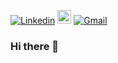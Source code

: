 [![Linkedin](https://img.shields.io/badge/-LinkedIn-blue?style=flat&logo=Linkedin&logoColor=white)](https://www.linkedin.com/in/larissanrocha/)
[<img src="https://img.shields.io/github/followers/hpzynha?label=follow&style=social" height="22" title="Follow me" />](https://github.com/hpzynha) 
[![Gmail](https://img.shields.io/badge/-Gmail-c14438?style=flat&logo=Gmail&logoColor=white)](mailto:larissa.nogueira.rocha@gmail.com)

### Hi there 👋




<!--
**hpzynha/hpzynha** is a ✨ _special_ ✨ repository because its `README.md` (this file) appears on your GitHub profile.

Here are some ideas to get you started:

- 🔭 I’m currently working on ...blue
- 🌱 I’m currently learning ...
- 👯 I’m looking to collaborate on ...
- 🤔 I’m looking for help with ...
- 💬 Ask me about ...
- 📫 How to reach me: ...
- 😄 Pronouns: ...
- ⚡ Fun fact: ...
-->
